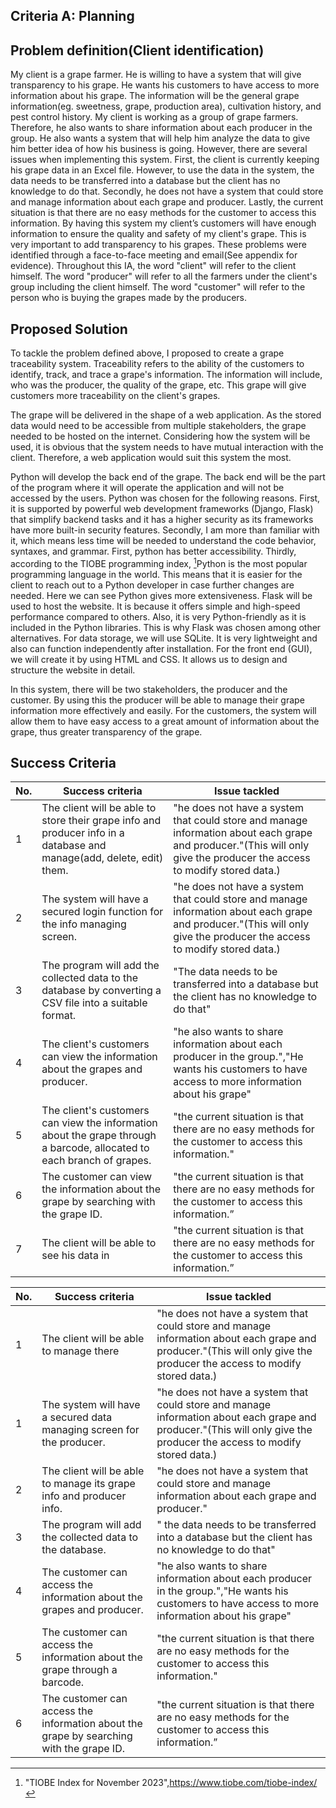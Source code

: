 ## Criteria A: Planning

## Problem definition(Client identification)
My client is a grape farmer. He is willing to have a system that will give transparency to his grape. He wants his customers to have access to more information about his grape. The information will be the general grape information(eg. sweetness, grape, production area), cultivation history, and pest control history. My client is working as a group of grape farmers. Therefore, he also wants to share information about each producer in the group. He also wants a system that will help him analyze the data to give him better idea of how his business is going.
However, there are several issues when implementing this system. First, the client is currently keeping his grape data in an Excel file. However, to use the data in the system, the data needs to be transferred into a database but the client has no knowledge to do that. Secondly, he does not have a system that could store and manage information about each grape and producer. Lastly, the current situation is that there are no easy methods for the customer to access this information.
By having this system my client’s customers will have enough information to ensure the quality and safety of my client's grape. This is very important to add transparency to his grapes. These problems were identified through a face-to-face meeting and email(See appendix for evidence). Throughout this IA, the word "client" will refer to the client himself. The word "producer" will refer to all the farmers under the client's group including the client himself. The word "customer" will refer to the person who is buying the grapes made by the producers.



## Proposed Solution

To tackle the problem defined above, I proposed to create a grape traceability system. Traceability refers to the ability of the customers to identify, track, and trace a grape's information. The information will include, who was the producer, the quality of the grape, etc. This grape will give customers more traceability on the client's grapes.

The grape will be delivered in the shape of a web application. As the stored data would need to be accessible from multiple stakeholders, the grape needed to be hosted on the internet. Considering how the system will be used, it is obvious that the system needs to have mutual interaction with the client. Therefore, a web application would suit this system the most.

Python will develop the back end of the grape. The back end will be the part of the program where it will operate the application and will not be accessed by the users. Python was chosen for the following reasons. First, it is supported by powerful web development frameworks (Django, Flask) that simplify backend tasks and it has a higher security as its frameworks have more built-in security features. Secondly, I am more than familiar with it, which means less time will be needed to understand the code behavior, syntaxes, and grammar. First, python has better accessibility. Thirdly, according to the TIOBE programming index, [^8]Python is the most popular programming language in the world. This means that it is easier for the client to reach out to a Python developer in case further changes are needed. Here we can see Python gives more extensiveness. Flask will be used to host the website. It is because it offers simple and high-speed performance compared to others. Also, it is very Python-friendly as it is included in the Python libraries. This is why Flask was chosen among other alternatives. For data storage, we will use SQLite. It is very lightweight and also can function independently after installation. For the front end (GUI), we will create it by using HTML and CSS. It allows us to design and structure the website in detail.

In this system, there will be two stakeholders, the producer and the customer. By using this the producer will be able to manage their grape information more effectively and easily. For the customers, the system will allow them to have easy access to a great amount of information about the grape, thus greater transparency of the grape.



[^3]:Ijaz, Arslan. “JavaScript Vs. Python: Which One is Better? | by Arslan Ijaz | CodeX.” Medium, 20 September 2022, https://medium.com/codex/javascript-vs-python-which-one-is-better-b873f4e69583. Accessed 19 May 2023.

[^4]:Shah, Hardik. “6 Reasons Why Flask is Better Framework for Web Application Development.” Able, 1 December 2021, https://able.bio/hardikshah/6-reasons-why-flask-is-better-framework-for-web-application-development--cd398f73. Accessed 19 May 2023.

[^5]:SQL is 43 years old - here's 8 reasons we still use it today.” Blog, 28 April 2017, https://blog.sqlizer.io/posts/sql-43/. Accessed 19 May 2023.

[^6]:Goyal, Yashi. “Advantages of HTML | Top 10 Amazing Advantages of HTML.” eduCBA, https://www.educba.com/advantages-of-html/. Accessed 19 May 2023.

[^7]:“What Is CSS and Why Should You Use It?” Devmountain, https://devmountain.com/blog/what-is-css-and-why-use-it/. Accessed 19 May 2023.

[^8]:"TIOBE Index for November 2023",https://www.tiobe.com/tiobe-index/



## Success Criteria
| No. | Success criteria	         | Issue tackled       |
|----------------------------|---------------------------------|----------------|
| 1 | The client will be able to store their grape info and producer info in a database and manage(add, delete, edit) them. | "he does not have a system that could store and manage information about each grape and producer."(This will only give the producer the access to modify stored data.)  | 
| 2 | The system will have a secured login function for the info managing screen. | "he does not have a system that could store and manage information about each grape and producer."(This will only give the producer the access to modify stored data.)  | 
| 3 | The program will add the collected data to the database by converting a CSV file into a suitable format.  | "The data needs to be transferred into a database but the client has no knowledge to do that"  | 
| 4 | The client's customers can view the information about the grapes and producer.  |"he also wants to share information about each producer in the group.","He wants his customers to have access to more information about his grape" | 
| 5 | The client's customers can view the information about the grape through a barcode, allocated to each branch of grapes.  | "the current situation is that there are no easy methods for the customer to access this information." | 
| 6 | The customer can view the information about the grape by searching with the grape ID. | "the current situation is that there are no easy methods for the customer to access this information.” | 
| 7 | The client will be able to see his data in  | "the current situation is that there are no easy methods for the customer to access this information.” | 



| No. | Success criteria	         | Issue tackled       |
|----------------------------|---------------------------------|----------------|
| 1 | The client will be able to manage there  | "he does not have a system that could store and manage information about each grape and producer."(This will only give the producer the access to modify stored data.)  | 
| 1 | The system will have a secured data managing screen for the producer.  | "he does not have a system that could store and manage information about each grape and producer."(This will only give the producer the access to modify stored data.)  | 
| 2 | The client will be able to manage its grape info and producer info. | "he does not have a system that could store and manage information about each grape and producer." | 
| 3 | The program will add the collected data to the database.  | " the data needs to be transferred into a database but the client has no knowledge to do that"  | 
| 4 | The customer can access the information about the grapes and producer.  |"he also wants to share information about each producer in the group.","He wants his customers to have access to more information about his grape" | 
| 5 | The customer can access the information about the grape through a barcode.  | "the current situation is that there are no easy methods for the customer to access this information." | 
| 6 | The customer can access the information about the grape by searching with the grape ID. | "the current situation is that there are no easy methods for the customer to access this information.” | 

